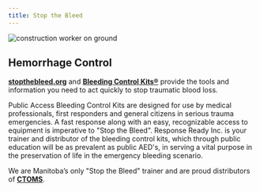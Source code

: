 ```yaml
---
title: Stop the Bleed
---
```


![construction worker on ground](/img/constructionworker.jpg "Construction worker on ground")

## Hemorrhage Control

**[stopthebleed.org](https://www.stopthebleed.org)** and **[Bleeding Control
Kits®](https://deepwaterhappy.com/2019/04/11/finding-a-good-bleeding-control-kit-for-your-office-or-classroom/)**
 provide the tools and information you need to act quickly to stop
traumatic blood loss.

Public Access Bleeding Control Kits are designed for use by medical
professionals, first responders and general citizens in serious trauma
emergencies. A fast response along with an easy, recognizable access
to equipment is imperative to "Stop the Bleed".  Response Ready Inc. is
your trainer and distributor of the bleeding control kits, which through
public education will be as prevalent as public AED's, in serving a vital
purpose in the preservation of life in the emergency bleeding scenario.

We are Manitoba’s only "Stop the Bleed" trainer and are proud distributors
of **[CTOMS](https://ctoms.ca)**.
